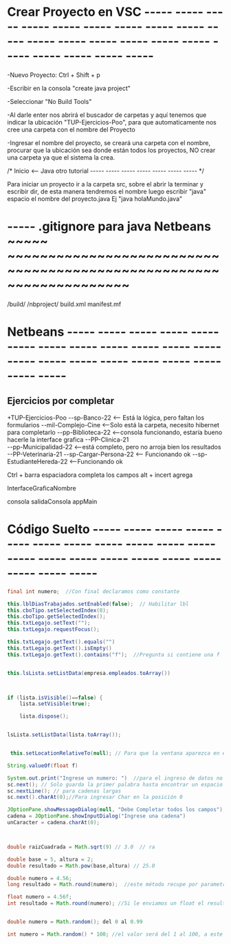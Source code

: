 # Crear Proyecto en VSC ----- ----- ----- ----- ----- ----- ----- ----- ----- ----- ----- ----- ----- ----- ----- ----- ----- ----- ----- ----- ----- 
-Nuevo Proyecto: Ctrl + Shift + p

-Escribir en la consola "create java project"

-Seleccionar "No Build Tools"

-Al darle enter nos abrirá el buscador de carpetas y aquí tenemos que indicar la ubicación "TUP-Ejercicios-Poo", 
    para que automaticamente nos cree una carpeta con el nombre del Proyecto

-Ingresar el nombre del proyecto, se creará una carpeta con el nombre, procurar que la ubicación sea donde están todos los proyectos, 
    NO crear una carpeta ya que el sistema la crea.
  

/* Inicio <-- Java otro tutorial ----- ----- ----- ----- ----- ----- ----- */

Para iniciar un proyecto ir a la carpeta src, sobre el abrir la terminar y escribir dir, de esta manera tendremos el nombre 
luego escribir "java" espacio el nombre del proyecto.java  Ej "java holaMundo.java" 
  


# ----- .gitignore para java Netbeans ~~~~~  ~~~~~~~~~~~~~~~~~~~~~~~~~~~~~~~~~~~~~~~~~~~~~~~~~~~~~~~~~~~~~~~~~~~
/build/
/nbproject/
build.xml
manifest.mf

# Netbeans ----- ----- ----- ----- ----- ----- ----- ----- ----- ----- ----- ----- ----- ----- ----- ----- ----- ----- ----- ----- -----

## Ejercicios por completar
+TUP-Ejercicios-Poo
--sp-Banco-22 <-- Está la lógica, pero faltan los formularios
--mil-Complejo-Cine 	<--Solo está la carpeta, necesito hibernet para completarlo
--pp-Biblioteca-22 <--consola funcionando, estaría bueno hacerle la interface grafica
--PP-Clinica-21  
--pp-Municipalidad-22 <--está completo, pero no arroja bien los resultados
--PP-Veterinaria-21
--sp-Cargar-Persona-22 <-- Funcionando ok
--sp-EstudianteHereda-22 <--Funcionando ok


Ctrl + barra espaciadora completa los campos
alt + incert agrega

InterfaceGraficaNombre

consola
salidaConsola
appMain




# Código Suelto ----- ----- ----- ----- ----- ----- ----- ----- ----- ----- ----- ----- ----- ----- ----- ----- ----- ----- ----- ----- -----
```java
final int numero;  //Con final declaramos como constante

this.lblDiasTrabajados.setEnabled(false);  // Habilitar lbl
this.cboTipo.setSelectedIndex(0);
this.cboTipo.getSelectedIndex();
this.txtLegajo.setText("");
this.txtLegajo.requestFocus();

this.txtLegajo.getText().equals("")
this.txtLegajo.getText().isEmpty()
this.txtLegajo.getText().contains("f");  //Pregunta si contiene una f


this.lsLista.setListData(empresa.empleados.toArray())



if (lista.isVisible()==false) {
    lista.setVisible(true);

    lista.dispose();


lsLista.setListData(lista.toArray());


 this.setLocationRelativeTo(null); // Para que la ventana aparezca en el centro

String.valueOf(float f) 

System.out.print("Ingrese un numero: ")  //para el ingreso de datos no se usa el ln
sc.next(); // Solo guarda la primer palabra hasta encontrar un espacio   "Hola que tal" no funcionaría
sc.nextLine(); // para cadenas largas
sc.next().charAt(0);//Para ingresar Char en la posición 0

JOptionPane.showMessageDialog(null, "Debe Completar todos los campos");
cadena = JOptionPane.showInputDialog("Ingrese una cadena")
unCaracter = cadena.charAt(0);



double raizCuadrada = Math.sqrt(9) // 3.0  // ra

double base = 5, altura = 2;
double resultado = Math.pow(base,altura) // 25.0

double numero = 4.56;
long resultado = Math.round(numero);  //este método recupe por parametros un long o un float

float numero = 4.56f;
int resultado = Math.round(numero); //Si le enviamos un float el resultado debe ser guardado en un int


double numero = Math.random(); del 0 al 0.99

int numero = Math.random() * 100; //el valor será del 1 al 100, a este valor hay que redondearlo y pasarlo a int

```

